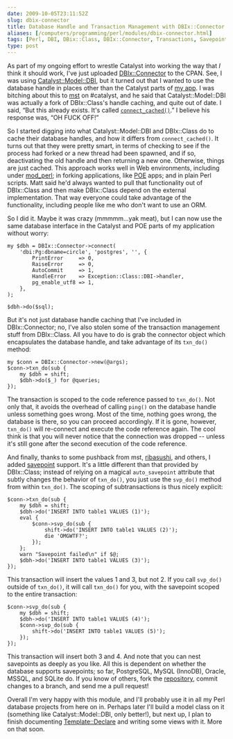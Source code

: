 ```yaml
--- 
date: 2009-10-05T23:11:52Z
slug: dbix-connector
title: Database Handle and Transaction Management with DBIx::Connector
aliases: [/computers/programming/perl/modules/dbix-connector.html]
tags: [Perl, DBI, DBix::Class, DBIx::Connector, Transactions, Savepoints]
type: post
---
```


As part of my ongoing effort to wrestle Catalyst into working the way that *I*
think it should work, I've just uploaded [DBIx::Connector] to the CPAN. See, I
was using [Catalyst::Model::DBI], but it turned out that I wanted to use the
database handle in places other than the Catalyst parts of [my app]. I was
bitching about this to [mst] on \#catalyst, and he said that
Catalyst::Model::DBI was actually a fork of DBIx::Class's handle caching, and
quite out of date. I said, “But this already exists. It's called
[`connect_cached()`].” I believe his response was, “OH FUCK OFF!”

So I started digging into what Catalyst::Model::DBI and DBIx::Class do to cache
their database handles, and how it differs from `connect_cached()`. It turns out
that they were pretty smart, in terms of checking to see if the process had
forked or a new thread had been spawned, and if so, deactivating the old handle
and then returning a new one. Otherwise, things are just cached. This approach
works well in Web environments, including under [mod\_perl]; in forking
applications, like [POE] apps; and in plain Perl scripts. Matt said he'd always
wanted to pull that functionality out of DBIx::Class and then make DBIx::Class
depend on the external implementation. That way everyone could take advantage of
the functionality, including people like me who don't want to use an ORM.

So I did it. Maybe it was crazy (mmmmm…yak meat), but I can now use the same
database interface in the Catalyst and POE parts of my application without
worry:

    my $dbh = DBIx::Connector->connect(
        'dbi:Pg:dbname=circle', 'postgres', '', {
            PrintError     => 0,
            RaiseError     => 0,
            AutoCommit     => 1,
            HandleError    => Exception::Class::DBI->handler,
            pg_enable_utf8 => 1,
        },
    );

    $dbh->do($sql);

But it's not just database handle caching that I've included in DBIx::Connector;
no, I've also stolen some of the transaction management stuff from DBIx::Class.
All you have to do is grab the connector object which encapsulates the database
handle, and take advantage of its `txn_do()` method:

    my $conn = DBIx::Connector->new(@args);
    $conn->txn_do(sub {
        my $dbh = shift;
        $dbh->do($_) for @queries;
    });

The transaction is scoped to the code reference passed to `txn_do()`. Not only
that, it avoids the overhead of calling `ping()` on the database handle unless
something goes wrong. Most of the time, nothing goes wrong, the database is
there, so you can proceed accordingly. If it is gone, however, `txn_do()` will
re-connect and execute the code reference again. The cool think is that you will
never notice that the connection was dropped -- unless it's still gone after the
second execution of the code reference.

And finally, thanks to some pushback from mst, [ribasushi], and others, I added
[savepoint] support. It's a little different than that provided by DBIx::Class;
instead of relying on a magical `auto_savepoint` attribute that subtly changes
the behavior of `txn_do()`, you just use the `svp_do()` method from within
`txn_do()`. The scoping of subtransactions is thus nicely explicit:

    $conn->txn_do(sub {
        my $dbh = shift;
        $dbh->do('INSERT INTO table1 VALUES (1)');
        eval {
            $conn->svp_do(sub {
                shift->do('INSERT INTO table1 VALUES (2)');
                die 'OMGWTF?';
            });
        };
        warn "Savepoint failed\n" if $@;
        $dbh->do('INSERT INTO table1 VALUES (3)');
    });

This transaction will insert the values 1 and 3, but not 2. If you call
`svp_do()` outside of `txn_do()`, it will call `txn_do()` for you, with the
savepoint scoped to the entire transaction:

    $conn->svp_do(sub {
        my $dbh = shift;
        $dbh->do('INSERT INTO table1 VALUES (4)');
        $conn->svp_do(sub {
            shift->do('INSERT INTO table1 VALUES (5)');
        });
    });

This transaction will insert both 3 and 4. And note that you can nest savepoints
as deeply as you like. All this is dependent on whether the database supports
savepoints; so far, PostgreSQL, MySQL (InnoDB), Oracle, MSSQL, and SQLite do. If
you know of others, fork the [repository], commit changes to a branch, and send
me a pull request!

Overall I'm very happy with this module, and I'll probably use it in all my Perl
database projects from here on in. Perhaps later I'll build a model class on it
(something like Catalyst::Model::DBI, only better!), but next up, I plan to
finish documenting [Template::Declare] and writing some views with it. More on
that soon.

  [DBIx::Connector]: http://search.cpan.org/perldoc?DBIx::Connector
    "DBIx::Connector on the CPAN"
  [Catalyst::Model::DBI]: http://search.cpan.org/perldoc?Catalyst::Model::DBI
    "Catalyst::Model::DBI the CPAN"
  [my app]: http://github.com/theory/circle/ "Circle on GitHub"
  [mst]: http://www.trout.me.uk/ "Matt S Trout"
  [`connect_cached()`]: /computers/programming/perl/dbi-connect-cached-hack.html
    "Keep DBI's connect_cached From Horking
    Transactions"
  [mod\_perl]: http://perl.apache.org/
  [POE]: http://search.cpan.org/perldoc?POE "POE on CPAN"
  [ribasushi]: http://rabbit.us/
  [savepoint]: https://en.wikipedia.org/wiki/Savepoint "Wikipedia: “Savepoint”"
  [repository]: http://github.com/theory/dbix-connector/
    "DBIx::Connector on GitHub"
  [Template::Declare]: http://search.cpan.org/perldoc?Template::Declare
    "Template::Declare on the CPAN"
